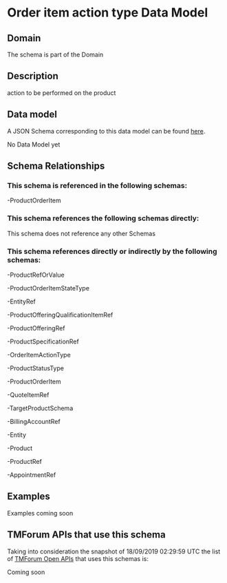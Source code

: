 # Order item action type Data Model

## Domain

The  schema is part of the  Domain

## Description

action to be performed on the product

## Data model

A JSON Schema corresponding to this data model can be found
[here](https://github.com/tmforum-rand/schemas/blob/master/Customer/OrderItemActionType.schema.json).

No Data Model yet

## Schema Relationships

### This schema is referenced in the following schemas:

-ProductOrderItem

### This schema references the following schemas directly:

This schema does not reference any other Schemas

### This schema references directly or indirectly by the following schemas:

-ProductRefOrValue

-ProductOrderItemStateType

-EntityRef

-ProductOfferingQualificationItemRef

-ProductOfferingRef

-ProductSpecificationRef

-OrderItemActionType

-ProductStatusType

-ProductOrderItem

-QuoteItemRef

-TargetProductSchema

-BillingAccountRef

-Entity

-Product

-ProductRef

-AppointmentRef



## Examples

Examples coming soon

## TMForum APIs that use this schema

Taking into consideration the snapshot of 18/09/2019 02:29:59 UTC the list of [TMForum Open APIs](https://www.tmforum.org/open-apis/) that uses this schemas is:

Coming soon